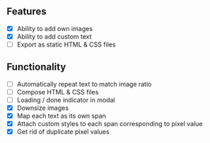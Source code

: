 ## Features

- [x] Ability to add own images
- [x] Ability to add custom text
- [ ] Export as static HTML & CSS files

## Functionality

- [ ] Automatically repeat text to match image ratio
- [ ] Compose HTML & CSS files
- [ ] Loading / done indicator in modal
- [x] Downsize images
- [x] Map each text as its own span
- [x] Attach custom styles to each span corresponding to pixel value
- [x] Get rid of duplicate pixel values
